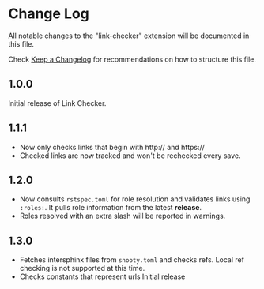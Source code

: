 # Change Log

All notable changes to the "link-checker" extension will be documented in this file.

Check [Keep a Changelog](http://keepachangelog.com/) for recommendations on how to structure this file.

## 1.0.0

Initial release of Link Checker.

## 1.1.1

* Now only checks links that begin with http:// and https://
* Checked links are now tracked and won't be rechecked every save.

## 1.2.0

* Now consults `rstspec.toml` for role resolution and validates links using `:roles:`.
  It pulls role information from the latest **release**.
* Roles resolved with an extra slash will be reported in warnings.

## 1.3.0

* Fetches intersphinx files from `snooty.toml` and checks refs. Local ref checking
  is not supported at this time.
* Checks constants that represent urls Initial release
